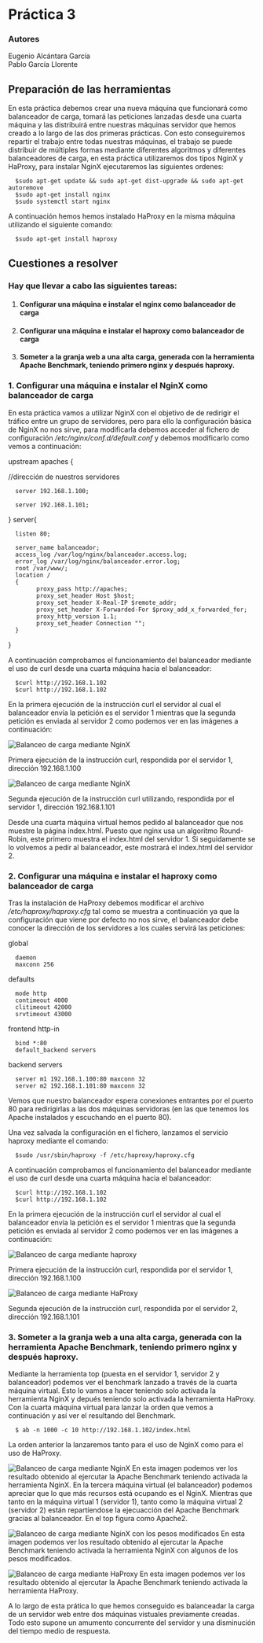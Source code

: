# Práctica 3
### Autores
Eugenio Alcántara García  
Pablo García Llorente

## Preparación de las herramientas

En esta práctica debemos crear una nueva máquina que funcionará como balanceador de carga, tomará las peticiones lanzadas desde una cuarta máquina y las distribuirá entre nuestras máquinas servidor que hemos creado a lo largo de las dos primeras prácticas. Con esto conseguiremos repartir el trabajo entre todas nuestras máquinas, el trabajo se puede distribuir de múltiples formas mediante diferentes algoritmos y diferentes balanceadores de carga, en esta práctica utilizaremos dos tipos NginX y HaProxy, para instalar NginX ejecutaremos las siguientes ordenes:


      $sudo apt-get update && sudo apt-get dist-upgrade && sudo apt-get autoremove
      $sudo apt-get install nginx
      $sudo systemctl start nginx


A continuación hemos hemos instalado HaProxy en la misma máquina utilizando el siguiente comando:
      
      $sudo apt-get install haproxy
      

## Cuestiones a resolver

### Hay que llevar a cabo las siguientes tareas:
1. #### Configurar una máquina e instalar el nginx como balanceador de carga
2. #### Configurar una máquina e instalar el haproxy como balanceador de carga
3. #### Someter a la granja web a una alta carga, generada con la herramienta Apache Benchmark, teniendo primero nginx y después haproxy.

### 1. Configurar una máquina e instalar el NginX como balanceador de carga

En esta práctica vamos a utilizar NginX con el objetivo de de redirigir el tráfico entre un grupo de servidores, pero para ello la configuración básica de NginX no nos sirve, para modificarla debemos acceder al fichero de configuración _/etc/nginx/conf.d/default.conf_ y debemos modificarlo como vemos a continuación:

upstream apaches {

//dirección de nuestros servidores

      server 192.168.1.100;
      
      server 192.168.1.101;
      
}
server{

      listen 80;
      
      server_name balanceador;
      access_log /var/log/nginx/balanceador.access.log;
      error_log /var/log/nginx/balanceador.error.log;
      root /var/www/;
      location /
      {
            proxy_pass http://apaches;
            proxy_set_header Host $host;
            proxy_set_header X-Real-IP $remote_addr;
            proxy_set_header X-Forwarded-For $proxy_add_x_forwarded_for;
            proxy_http_version 1.1;
            proxy_set_header Connection "";
      }
}

A continuación comprobamos el funcionamiento del balanceador mediante el uso de curl desde una cuarta máquina hacia el balanceador:

      $curl http://192.168.1.102
      $curl http://192.168.1.102
      
En la primera ejecución de la instrucción curl el servidor al cual el balanceador envía la petición es el servidor 1 mientras que la segunda petición es enviada al servidor 2 como podemos ver en las imágenes a continuación:

![Balanceo de carga mediante NginX](./imagenes/nginx_servidor_1.png)

Primera ejecución de la instrucción curl, respondida por el servidor 1, dirección 192.168.1.100

![Balanceo de carga mediante NginX](./imagenes/nginx_servidor_2.png)

Segunda ejecución de la instrucción curl utilizando, respondida por el servidor 1, dirección 192.168.1.101

Desde una cuarta máquina virtual hemos pedido al balanceador que nos muestre la página index.html. Puesto que nginx usa un algoritmo Round-Robin, este primero muestra el index.html del servidor 1. Si seguidamente se lo volvemos a pedir al balanceador, este mostrará el index.html del servidor 2. 


### 2. Configurar una máquina e instalar el haproxy como balanceador de carga

Tras la instalación de HaProxy debemos modificar el archivo _/etc/haproxy/haproxy.cfg_ tal como se muestra a continuación ya que la configuración que viene por defecto no nos sirve, el balanceador debe conocer la dirección de los servidores a los cuales servirá las peticiones:

global

      daemon
      maxconn 256
defaults

      mode http
      contimeout 4000
      clitimeout 42000
      srvtimeout 43000
frontend http-in

      bind *:80
      default_backend servers
backend servers

      server m1 192.168.1.100:80 maxconn 32
      server m2 192.168.1.101:80 maxconn 32
      
Vemos que nuestro balanceador espera conexiones entrantes por el puerto 80 para redirigirlas a las dos máquinas servidoras (en las que tenemos los Apache instalados y escuchando en el puerto 80).

Una vez salvada la configuración en el fichero, lanzamos el servicio haproxy mediante el comando:

      $sudo /usr/sbin/haproxy -f /etc/haproxy/haproxy.cfg
      
A continuación comprobamos el funcionamiento del balanceador mediante el uso de curl desde una cuarta máquina hacia el balanceador:

      $curl http://192.168.1.102
      $curl http://192.168.1.102
      
En la primera ejecución de la instrucción curl el servidor al cual el balanceador envía la petición es el servidor 1 mientras que la segunda petición es enviada al servidor 2 como podemos ver en las imágenes a continuación:

![Balanceo de carga mediante haproxy](./imagenes/haproxy_servidor_1.png)

Primera ejecución de la instrucción curl, respondida por el servidor 1, dirección 192.168.1.100

![Balanceo de carga mediante HaProxy](./imagenes/haproxy_servidor_2.png)

Segunda ejecución de la instrucción curl, respondida por el servidor 2, dirección 192.168.1.101


### 3. Someter a la granja web a una alta carga, generada con la herramienta Apache Benchmark, teniendo primero nginx y después haproxy.

Mediante la herramienta top (puesta en el servidor 1, servidor 2 y balanceador) podemos ver el benchmark lanzado a través de la cuarta máquina virtual. Esto lo vamos a hacer teniendo solo activada la herramienta NginX y depués teniendo solo activada la herramienta HaProxy. Con la cuarta máquina virtual para lanzar la orden que vemos a continuación y así ver el resultando del Benchmark.

      $ ab -n 1000 -c 10 http://192.168.1.102/index.html
      
La orden anterior la lanzaremos tanto para el uso de NginX como para el uso de HaProxy.

![Balanceo de carga mediante NginX](./imagenes/nginx.PNG)
En esta imagen podemos ver los resultado obtenido al ejercutar la Apache Benchmark teniendo activada la herramienta NginX. En la tercera máquina virtual (el balanceador) podemos apreciar que lo que más recursos está ocupando es el NginX. Mientras que tanto en la máquina virtual 1 (servidor 1), tanto como la máquina virtual 2 (servidor 2) están repartíendose la ejecuacción del Apache Benchmark gracias al balanceador. En el top figura como Apache2.  

![Balanceo de carga mediante NginX con los pesos modificados](./imagenes/nginx_pesos_modificados.PNG)
En esta imagen podemos ver los resultado obtenido al ejercutar la Apache Benchmark teniendo activada la herramienta NginX con algunos de los pesos modificados.

![Balanceo de carga mediante HaProxy](./imagenes/haproxy.PNG)
En esta imagen podemos ver los resultado obtenido al ejercutar la Apache Benchmark teniendo activada la herramienta HaProxy.

A lo largo de esta prática lo que hemos conseguido es balanceadar la carga de un servidor web entre dos máquinas vistuales previamente creadas. Todo esto supone un amumento concurrente del servidor y una disminución del tiempo medio de respuesta.

